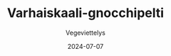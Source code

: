 ---
title: "Varhaiskaali-gnocchipelti"
image: "https://vegaanibotti.lauravuo.me/2024/07/2024-07-07_small.png"
date: 2024-07-07
receipt_url: "https://vegeviettelys.fi/varhaiskaali-gnocchipelti/"
author: "Vegeviettelys"
---
